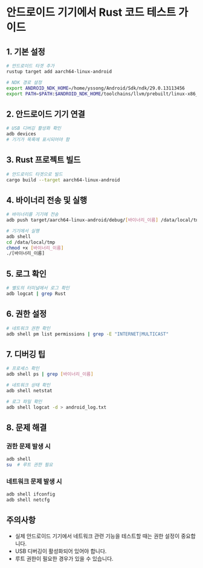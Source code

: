 # 안드로이드 기기에서 Rust 코드 테스트 가이드

## 1. 기본 설정

```bash
# 안드로이드 타겟 추가
rustup target add aarch64-linux-android

# NDK 경로 설정
export ANDROID_NDK_HOME=/home/yssong/Android/Sdk/ndk/29.0.13113456
export PATH=$PATH:$ANDROID_NDK_HOME/toolchains/llvm/prebuilt/linux-x86_64/bin
```

## 2. 안드로이드 기기 연결

```bash
# USB 디버깅 활성화 확인
adb devices
# 기기가 목록에 표시되어야 함
```

## 3. Rust 프로젝트 빌드

```bash
# 안드로이드 타겟으로 빌드
cargo build --target aarch64-linux-android
```

## 4. 바이너리 전송 및 실행

```bash
# 바이너리를 기기에 전송
adb push target/aarch64-linux-android/debug/[바이너리_이름] /data/local/tmp/

# 기기에서 실행
adb shell
cd /data/local/tmp
chmod +x [바이너리_이름]
./[바이너리_이름]
```

## 5. 로그 확인

```bash
# 별도의 터미널에서 로그 확인
adb logcat | grep Rust
```

## 6. 권한 설정

```bash
# 네트워크 권한 확인
adb shell pm list permissions | grep -E "INTERNET|MULTICAST"
```

## 7. 디버깅 팁

```bash
# 프로세스 확인
adb shell ps | grep [바이너리_이름]

# 네트워크 상태 확인
adb shell netstat

# 로그 파일 확인
adb shell logcat -d > android_log.txt
```

## 8. 문제 해결

### 권한 문제 발생 시
```bash
adb shell
su  # 루트 권한 필요
```

### 네트워크 문제 발생 시
```bash
adb shell ifconfig
adb shell netcfg
```

## 주의사항
- 실제 안드로이드 기기에서 네트워크 관련 기능을 테스트할 때는 권한 설정이 중요합니다.
- USB 디버깅이 활성화되어 있어야 합니다.
- 루트 권한이 필요한 경우가 있을 수 있습니다.
